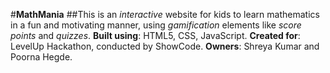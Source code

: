 #**MathMania**
##This is an *interactive* website for kids to learn mathematics in a fun and motivating manner, using *gamification* elements like *score points* and *quizzes*. 
**Built using**: HTML5, CSS, JavaScript.
**Created for**: LevelUp Hackathon, conducted by ShowCode. 
**Owners**: Shreya Kumar and Poorna Hegde.
